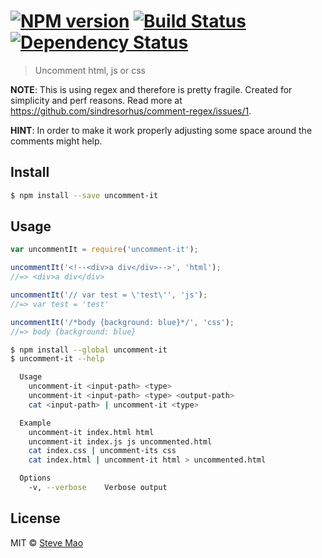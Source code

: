 #  [![NPM version][npm-image]][npm-url] [![Build Status][travis-image]][travis-url] [![Dependency Status][daviddm-image]][daviddm-url]

> Uncomment html, js or css

**NOTE**: This is using regex and therefore is pretty fragile. Created for simplicity and perf reasons. Read more at https://github.com/sindresorhus/comment-regex/issues/1.

**HINT**: In order to make it work properly adjusting some space around the comments might help.

## Install

```sh
$ npm install --save uncomment-it
```


## Usage

```js
var uncommentIt = require('uncomment-it');

uncommentIt('<!--<div>a div</div>-->', 'html');
//=> <div>a div</div>

uncommentIt('// var test = \'test\'', 'js');
//=> var test = 'test'

uncommentIt('/*body {background: blue}*/', 'css');
//=> body {background: blue}
```

```sh
$ npm install --global uncomment-it
$ uncomment-it --help

  Usage
    uncomment-it <input-path> <type>
    uncomment-it <input-path> <type> <output-path>
    cat <input-path> | uncomment-it <type>

  Example
    uncomment-it index.html html
    uncomment-it index.js js uncommented.html
    cat index.css | uncomment-its css
    cat index.html | uncomment-it html > uncommented.html

  Options
    -v, --verbose    Verbose output
```


## License

MIT © [Steve Mao](https://github.com/stevemao)


[npm-image]: https://badge.fury.io/js/uncomment-it.svg
[npm-url]: https://npmjs.org/package/uncomment-it
[travis-image]: https://travis-ci.org/stevemao/uncomment-it.svg?branch=master
[travis-url]: https://travis-ci.org/stevemao/uncomment-it
[daviddm-image]: https://david-dm.org/stevemao/uncomment-it.svg?theme=shields.io
[daviddm-url]: https://david-dm.org/stevemao/uncomment-it
